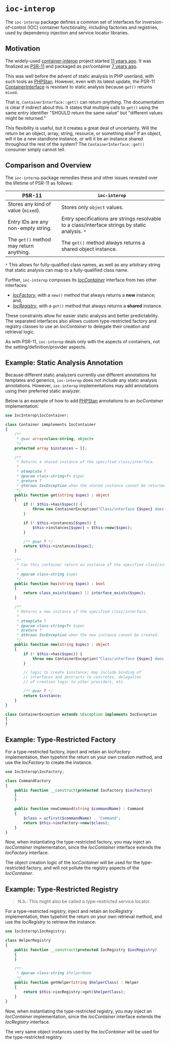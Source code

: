 # `ioc-interop`

The `ioc-interop` package defines a common set of interfaces for inversion-of-control (IOC) container functionality, including factories and registries, used by dependency injection and service locator libraries.

## Motivation

The widely-used [container-interop](https://github.com/container-interop/container-interop) project started [11 years ago](https://github.com/container-interop/container-interop/commit/81dd0afe8346cf5956a1570dea6dd64d68575d31). It was finalized as [PSR-11](https://www.php-fig.org/psr/psr-11/) and packaged as psr/container [7 years ago](https://groups.google.com/g/php-fig/c/bU_iHdk38nE/m/bPlNocmICAAJ).

This was well before the advent of static analysis in PHP userland, with such tools as [PHPStan](https://phpstan.org/). However, even with its latest update, the PSR-11 [ContainerInterface](https://github.com/php-fig/container/blob/master/src/ContainerInterface.php) is resistant to static analysis because `get()` returns `mixed`.

That is, `ContainerInterface::get()` can return *anything*. The documentation is clear if indirect about this. It states that multiple calls to `get()` using the same entry identifier "SHOULD return the same value" but "different values might be returned."

This flexibility is useful, but it creates a great deal of uncertainty. Will the return be an object, array, string, resource, or something else? If an object, will it be a new standlone instance, or will it be an instance shared throughout the rest of the system? The `ContainerInterface::get()` consumer simply cannot tell.

## Comparison and Overview

The `ioc-interop` package remedies these and other issues revealed over the lifetime of PSR-11 as follows:

| PSR-11                                  | `ioc-interop` |
| --------------------------------------- | ------------- |
| Stores any kind of value (`mixed`).     | Stores only `object` values. |
| Entry IDs are any non-empty string.     | Entry specifications are strings resolvable to a class/interface strings by static analysis. `*`|
| The `get()` method may return anything. | The `get()` method always returns a shared object instance. |

`*` This allows for fully-qualified class names, as well as any arbitrary string that static analysis can map to a fully-qualified class name.

Further, `ioc-interop`  composes its [_IocContainer_](./src/IocContainer.php) interface from two other interfaces:

- [_IocFactory_](./src/IocFactory.php), with a `new()` method that always returns a **new** instance; and,
- [_IocRegistry_](./src/IocRegistry.php), with a `get()` method that always returns a **shared** instance.

These constraints allow for easier static analysis and better predictability. The separated interfaces also allows custom type-restricted factory and registry classes to use an _IocContainer_ to delegate their creation and retrieval logic.

As with PSR-11, `ioc-interop` deals only with the  aspects of containers, not the setting/definition/provider aspects.

## Example: Static Analysis Annotation

Because different static analyzers currently use different annotations for templates and generics, `ioc-interop` does not include any static analysis annotations. However, `ioc-interop`  implementations may add annotations using their preferred static analyzer.

Below is an example of how to add [PHPStan](https://phpstan.org/) annotations to an _IocContainer_ implementation:

```php
use IocInterop\IocContainer;

class Container immplements IocContainer
{
    /**
     * @var array<class-string, object>
     */
    protected array $instances = [];

    /**
     * Returns a shared instance of the specified class/interface.
     *
     * @template T
     * @param class-string<T> $spec
     * @return T
     * @throws IocException when the shared instance cannot be returned.
     */
    public function get(string $spec) : object
    {
        if (! $this->has($spec)) {
            throw new ContainerException("Class/interface {$spec} does not exist.");
        }

        if (! $this->instances[$spec]) {
            $this->instances[$spec] = $this->new($spec);
        }

        /** @var T */
        return $this->instances[$spec];
    }

    /**
     * Can this container return an instance of the specified class/interface?
     *
     * @param class-string $spec
     */
    public function has(string $spec) : bool
    {
        return class_exists($spec) || interface_exists($spec);
    }

    /**
     * Returns a new instance of the specified class/interface.
     *
     * @template T
     * @param class-string<T> $spec
     * @return T
     * @throws IocException when the new instance cannot be created.
     */
    public function new(string $spec) : object
    {
        if (! $this->has($spec)) {
            throw new ContainerException("Class/interface {$spec} does not exist.");
        }

        // logic to create $instance; may include binding of
        // interfaces and abstracts to concretes, delegation
        // of creation logic to other providers, etc.

        /** @var T */
        return $instance;
    }
}

class ContainerException extends \Exception implements IocException
{
}
```

## Example: Type-Restricted Factory

For a type-restricted factory, inject and retain an _IocFactory_ implementation, then typehint the return on your own creation method, and use the _IocFactory_ to create the instance.

```php
use IocInterop\IocFactory;

class CommandFactory
{
    public function __construct(protected IocFactory $iocFactory)
    {
    }

    public function newCommand(string $commandName) : Command
    {
        $class = ucfirst($commandName) . 'Command';
        return $this->iocFactory->new($class);
    }
}
```

Now, when instantiating the type-restricted factory, you may inject an _IocContainer_ implementation, since the _IocContainer_ interface extends the _IocFactory_ interface.

The object creation logic of the _IocContainer_ will be used for the type-restricted factory, and will not pollute the registry aspects of the _IocContainer_.

## Example: Type-Restricted Registry

> N.b.: This might also be called a type-restricted service locator.

For a type-restricted registry, inject and retain an _IocRegistry_ implementation, then typehint the return on your own retrieval method, and use the _IocRegistry_ to retrieve the instance:

```php
use IocInterop\IocRegistry;

class HelperRegistry
{
    public function __construct(protected IocRegistry $iocRegistry)
    {
    }

    /**
     * @param class-string $helperName
     */
    public function getHelper(string $helperClass) : Helper
    {
        return $this->iocRegistry->get($helperClass);
    }
}
```

Now, when instantiating the type-restricted registry, you may inject an _IocContainer_ implementation, since the _IocContainer_ interface extends the _IocRegistry_ interface.

The very same object instances used by the _IocContainer_ will be used for the type-restricted registry.
